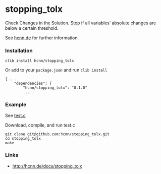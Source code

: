 # stopping_tolx
Check Changes in the Solution. Stop if all variables' absolute changes are below a certain threshold.

See [hcnn.de](http://hcnn.de/docs/stopping_tolx) for further information.

### Installation
```
clib install hcnn/stopping_tolx
```

Or add to your `package.json` and run `clib install`

```
{ ...
    "dependencies": {
        "hcnn/stopping_tolx": "0.1.0"
        ...
```

### Example
See [test.c](https://github.com/hcnn/stopping_tolx/blob/master/test.c)

Download, compile, and run test.c

```
git clone git@github.com:hcnn/stopping_tolx.git
cd stopping_tolx
make
```

### Links
* http://hcnn.de/docs/stopping_tolx
